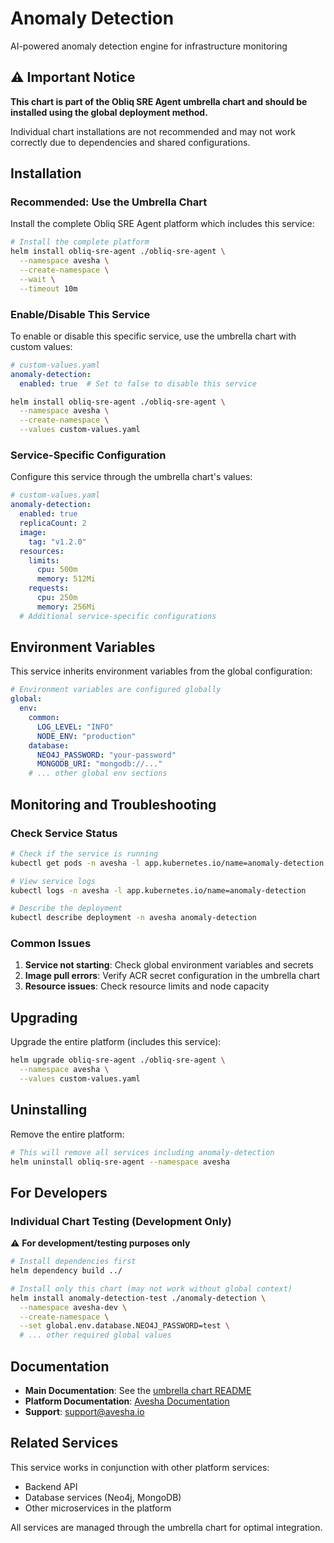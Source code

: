 # Anomaly Detection

AI-powered anomaly detection engine for infrastructure monitoring

## ⚠️ Important Notice

**This chart is part of the Obliq SRE Agent umbrella chart and should be installed using the global deployment method.**

Individual chart installations are not recommended and may not work correctly due to dependencies and shared configurations.

## Installation

### Recommended: Use the Umbrella Chart

Install the complete Obliq SRE Agent platform which includes this service:

```bash
# Install the complete platform
helm install obliq-sre-agent ./obliq-sre-agent \
  --namespace avesha \
  --create-namespace \
  --wait \
  --timeout 10m
```

### Enable/Disable This Service

To enable or disable this specific service, use the umbrella chart with custom values:

```yaml
# custom-values.yaml
anomaly-detection:
  enabled: true  # Set to false to disable this service
```

```bash
helm install obliq-sre-agent ./obliq-sre-agent \
  --namespace avesha \
  --create-namespace \
  --values custom-values.yaml
```

### Service-Specific Configuration

Configure this service through the umbrella chart's values:

```yaml
# custom-values.yaml
anomaly-detection:
  enabled: true
  replicaCount: 2
  image:
    tag: "v1.2.0"
  resources:
    limits:
      cpu: 500m
      memory: 512Mi
    requests:
      cpu: 250m
      memory: 256Mi
  # Additional service-specific configurations
```

## Environment Variables

This service inherits environment variables from the global configuration:

```yaml
# Environment variables are configured globally
global:
  env:
    common:
      LOG_LEVEL: "INFO"
      NODE_ENV: "production"
    database:
      NEO4J_PASSWORD: "your-password"
      MONGODB_URI: "mongodb://..."
    # ... other global env sections
```

## Monitoring and Troubleshooting

### Check Service Status

```bash
# Check if the service is running
kubectl get pods -n avesha -l app.kubernetes.io/name=anomaly-detection

# View service logs
kubectl logs -n avesha -l app.kubernetes.io/name=anomaly-detection

# Describe the deployment
kubectl describe deployment -n avesha anomaly-detection
```

### Common Issues

1. **Service not starting**: Check global environment variables and secrets
2. **Image pull errors**: Verify ACR secret configuration in the umbrella chart
3. **Resource issues**: Check resource limits and node capacity

## Upgrading

Upgrade the entire platform (includes this service):

```bash
helm upgrade obliq-sre-agent ./obliq-sre-agent \
  --namespace avesha \
  --values custom-values.yaml
```

## Uninstalling

Remove the entire platform:

```bash
# This will remove all services including anomaly-detection
helm uninstall obliq-sre-agent --namespace avesha
```

## For Developers

### Individual Chart Testing (Development Only)

⚠️ **For development/testing purposes only**

```bash
# Install dependencies first
helm dependency build ../

# Install only this chart (may not work without global context)
helm install anomaly-detection-test ./anomaly-detection \
  --namespace avesha-dev \
  --create-namespace \
  --set global.env.database.NEO4J_PASSWORD=test \
  # ... other required global values
```

## Documentation

- **Main Documentation**: See the [umbrella chart README](../../README.md)
- **Platform Documentation**: [Avesha Documentation](https://docs.avesha.io)
- **Support**: support@avesha.io

## Related Services

This service works in conjunction with other platform services:
- Backend API
- Database services (Neo4j, MongoDB)
- Other microservices in the platform

All services are managed through the umbrella chart for optimal integration.
